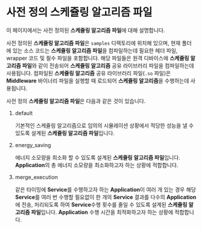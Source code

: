# 사전 정의 스케쥴링 알고리즘 파일

이 페이지에서는 사전 정의된 **스케쥴링 알고리즘 파일**에 대해 설명합니다.

사전 정의된 **스케쥴링 알고리즘 파일**은 `samples` 디렉토리에 위치해 있으며, 현재 폴더에 있는 소스 코드는 **스케쥴링 알고리즘 파일**을 컴파일하는데 필요한 헤더 파일, wrapper 코드 및 필수 파일을 포함합니다. 해당 파일들은 원격 디바이스에 **스케쥴링 알고리즘 파일**와 같이 전송되어 **스케쥴링 알고리즘** 공유 라이브러리 파일을 컴파일하는데 사용됩니다. 컴파일된 **스케쥴링 알고리즘** 공유 라이브러리 파일(`.so` 파일)은 **Middleware** 바이너리 파일을 실행할 때 로드되어 **스케쥴링 알고리즘**을 수행하는데 사용됩니다.

사전 정의 **스케쥴링 알고리즘 파일**은 다음과 같은 것이 있습니다.

1. default

   기본적인 스케쥴링 알고리즘으로 임의의 시뮬레이션 상황에서 적당한 성능을 낼 수 있도록 설계된 **스케쥴링 알고리즘 파일**입니다.

1. energy_saving

   에너지 소모량을 최소화 할 수 있도록 설계된 **스케쥴링 알고리즘 파일**입니다.
   **Application**의 총 에너지 소모량을 최소화하고자 하는 상황에 적합합니다.

1. merge_execution

   같은 타이밍에 **Service**를 수행하고자 하는 **Application**이 여러 개 있는 경우 해당 **Service**를 여러 번 수행할 필요없이 한 개의 **Service** 결과를 다수의 **Application**에 전송, 처리되도록 하여 **Service**수행 횟수를 줄일 수 있도록 설계된 **스케쥴링 알고리즘 파일**입니다.
   **Application** 수행 시간을 최적화하고자 하는 상황에 적합합니다.
